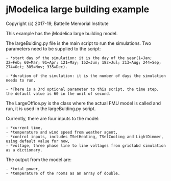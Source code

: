 # jModelica large building example

Copyright (c) 2017-19, Battelle Memorial Institute

This example has the jModelica large building model. 

The largeBulding.py file is the main script to run the simulations. Two parameters need to be supplied to the script: 
	
	- *start day of the simulation: it is the day of the year(1=Jan; 32=Feb; 60=Mar; 91=Apr; 121=May; 152=Jun; 182=Jul; 213=Aug; 244=Sep; 274=Oct; 305=Nov; 335=Dec). 

	- *duration of the simulation: it is the number of days the simulation needs to run.

	- *There is a 3rd optional parameter to this script, the time step, the default value is 60 in the unit of second.

The LargeOffice.py is the class where the actual FMU model is called and run, it is used in the largeBulding.py script. 

Currently, there are four inputs to the model:

	- *current time,
	- *temperature and wind speed from weather agent,
	- *control inputs, includes TSetHeating, TSetCooling and LightDimmer, using default value for now,
	- *voltage, three phase line to line voltages from gridlabd simulation as a dictionary.

The output from the model are:

	- *total power,
	- *temperature of the rooms as an array of double.
